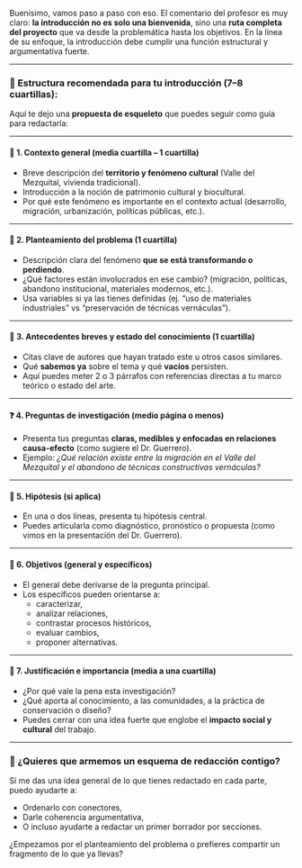 Buenísimo, vamos paso a paso con eso. El comentario del profesor es muy claro: **la introducción no es solo una bienvenida**, sino una **ruta completa del proyecto** que va desde la problemática hasta los objetivos. En la línea de su enfoque, la introducción debe cumplir una función estructural y argumentativa fuerte.

---

### 🧭 Estructura recomendada para tu **introducción (7–8 cuartillas)**:

Aquí te dejo una **propuesta de esqueleto** que puedes seguir como guía para redactarla:

---

#### 🧱 1. **Contexto general (media cuartilla – 1 cuartilla)**
- Breve descripción del **territorio y fenómeno cultural** (Valle del Mezquital, vivienda tradicional).
- Introducción a la noción de patrimonio cultural y biocultural.
- Por qué este fenómeno es importante en el contexto actual (desarrollo, migración, urbanización, políticas públicas, etc.).

---

#### 🧨 2. **Planteamiento del problema (1 cuartilla)**
- Descripción clara del fenómeno **que se está transformando o perdiendo**.
- ¿Qué factores están involucrados en ese cambio? (migración, políticas, abandono institucional, materiales modernos, etc.).
- Usa variables si ya las tienes definidas (ej. “uso de materiales industriales” vs “preservación de técnicas vernáculas”).

---

#### 🔬 3. **Antecedentes breves y estado del conocimiento (1 cuartilla)**
- Citas clave de autores que hayan tratado este u otros casos similares.
- Qué **sabemos ya** sobre el tema y qué **vacíos** persisten.
- Aquí puedes meter 2 o 3 párrafos con referencias directas a tu marco teórico o estado del arte.

---

#### ❓ 4. **Preguntas de investigación (medio página o menos)**
- Presenta tus preguntas **claras, medibles y enfocadas en relaciones causa-efecto** (como sugiere el Dr. Guerrero).
- Ejemplo: *¿Qué relación existe entre la migración en el Valle del Mezquital y el abandono de técnicas constructivas vernáculas?*

---

#### 🎯 5. **Hipótesis (si aplica)**
- En una o dos líneas, presenta tu hipótesis central.
- Puedes articularla como diagnóstico, pronóstico o propuesta (como vimos en la presentación del Dr. Guerrero).

---

#### 🧩 6. **Objetivos (general y específicos)**
- El general debe derivarse de la pregunta principal.
- Los específicos pueden orientarse a:
  - caracterizar,
  - analizar relaciones,
  - contrastar procesos históricos,
  - evaluar cambios,
  - proponer alternativas.

---

#### 🧱 7. **Justificación e importancia (media a una cuartilla)**
- ¿Por qué vale la pena esta investigación?
- ¿Qué aporta al conocimiento, a las comunidades, a la práctica de conservación o diseño?
- Puedes cerrar con una idea fuerte que englobe el **impacto social y cultural** del trabajo.

---

### 📝 ¿Quieres que armemos un esquema de redacción contigo?
Si me das una idea general de lo que tienes redactado en cada parte, puedo ayudarte a:
- Ordenarlo con conectores,
- Darle coherencia argumentativa,
- O incluso ayudarte a redactar un primer borrador por secciones.

¿Empezamos por el planteamiento del problema o prefieres compartir un fragmento de lo que ya llevas?
